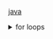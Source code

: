 

[java](java.md) </br>

<details> <summary>for loops</summary>




- Array indexing starts at zero.
- for loops use the format **for (start; stop; step) {}**
- The example below will iterate through every car in the car array lowest to highest and make it drive.

```java
public class ExampleLoop{

    public static void main(String[] args){
        for (int i = 0; i < carArrayReference.length; i++) {
            carArrayReference[i].drive();
        }
    }
}
```


</summary> </details>

